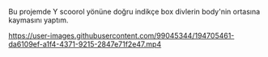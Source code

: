 Bu projemde Y scoorol yönüne doğru indikçe box divlerin body'nin ortasına kaymasını yaptım.



https://user-images.githubusercontent.com/99045344/194705461-da6109ef-a1f4-4371-9215-2847e71f2e47.mp4

